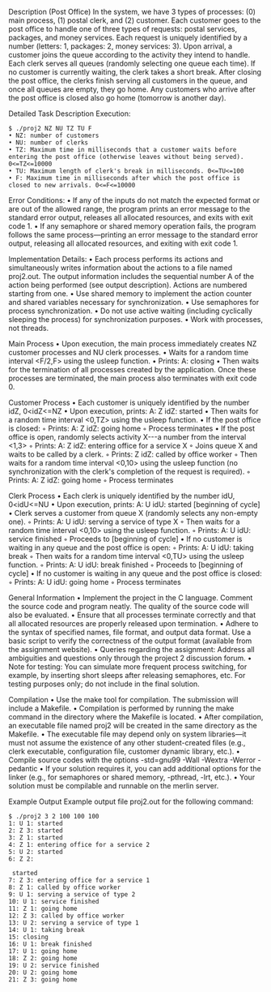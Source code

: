 Description (Post Office)
In the system, we have 3 types of processes: (0) main process, (1) postal clerk, and (2) customer. Each customer goes to the post office to handle one of three types of requests: postal services, packages, and money services. Each request is uniquely identified by a number (letters: 1, packages: 2, money services: 3). Upon arrival, a customer joins the queue according to the activity they intend to handle. Each clerk serves all queues (randomly selecting one queue each time). If no customer is currently waiting, the clerk takes a short break. After closing the post office, the clerks finish serving all customers in the queue, and once all queues are empty, they go home. Any customers who arrive after the post office is closed also go home (tomorrow is another day).

Detailed Task Description
Execution:
```
$ ./proj2 NZ NU TZ TU F
• NZ: number of customers
• NU: number of clerks
• TZ: Maximum time in milliseconds that a customer waits before entering the post office (otherwise leaves without being served). 0<=TZ<=10000
• TU: Maximum length of clerk's break in milliseconds. 0<=TU<=100
• F: Maximum time in milliseconds after which the post office is closed to new arrivals. 0<=F<=10000
```
Error Conditions:
• If any of the inputs do not match the expected format or are out of the allowed range, the program prints an error message to the standard error output, releases all allocated resources, and exits with exit code 1.
• If any semaphore or shared memory operation fails, the program follows the same process—printing an error message to the standard error output, releasing all allocated resources, and exiting with exit code 1.

Implementation Details:
• Each process performs its actions and simultaneously writes information about the actions to a file named proj2.out. The output information includes the sequential number A of the action being performed (see output description). Actions are numbered starting from one.
• Use shared memory to implement the action counter and shared variables necessary for synchronization.
• Use semaphores for process synchronization.
• Do not use active waiting (including cyclically sleeping the process) for synchronization purposes.
• Work with processes, not threads.

Main Process
• Upon execution, the main process immediately creates NZ customer processes and NU clerk processes.
• Waits for a random time interval <F/2,F> using the usleep function.
• Prints: A: closing
• Then waits for the termination of all processes created by the application. Once these processes are terminated, the main process also terminates with exit code 0.

Customer Process
• Each customer is uniquely identified by the number idZ, 0<idZ<=NZ
• Upon execution, prints: A: Z idZ: started
• Then waits for a random time interval <0,TZ> using the usleep function.
• If the post office is closed:
  ◦ Prints: A: Z idZ: going home
  ◦ Process terminates
• If the post office is open, randomly selects activity X---a number from the interval <1,3>
  ◦ Prints: A: Z idZ: entering office for a service X
  ◦ Joins queue X and waits to be called by a clerk.
  ◦ Prints: Z idZ: called by office worker
  ◦ Then waits for a random time interval <0,10> using the usleep function (no synchronization with the clerk's completion of the request is required).
  ◦ Prints: A: Z idZ: going home
  ◦ Process terminates

Clerk Process
• Each clerk is uniquely identified by the number idU, 0<idU<=NU
• Upon execution, prints: A: U idU: started
[beginning of cycle]
• Clerk serves a customer from queue X (randomly selects any non-empty one).
  ◦ Prints: A: U idU: serving a service of type X
  ◦ Then waits for a random time interval <0,10> using the usleep function.
  ◦ Prints: A: U idU: service finished
  ◦ Proceeds to [beginning of cycle]
• If no customer is waiting in any queue and the post office is open:
  ◦ Prints: A: U idU: taking break
  ◦ Then waits for a random time interval <0,TU> using the usleep function.
  ◦ Prints: A: U idU: break finished
  ◦ Proceeds to [beginning of cycle]
• If no customer is waiting in any queue and the post office is closed:
  ◦ Prints: A: U idU: going home
  ◦ Process terminates

General Information
• Implement the project in the C language. Comment the source code and program neatly. The quality of the source code will also be evaluated.
• Ensure that all processes terminate correctly and that all allocated resources are properly released upon termination.
• Adhere to the syntax of specified names, file format, and output data format. Use a basic script to verify the correctness of the output format (available from the assignment website).
• Queries regarding the assignment: Address all ambiguities and questions only through the project 2 discussion forum.
• Note for testing: You can simulate more frequent process switching, for example, by inserting short sleeps after releasing semaphores, etc. For testing purposes only; do not include in the final solution.

Compilation
• Use the make tool for compilation. The submission will include a Makefile.
• Compilation is performed by running the make command in the directory where the Makefile is located.
• After compilation, an executable file named proj2 will be created in the same directory as the Makefile.
• The executable file may depend only on system libraries—it must not assume the existence of any other student-created files (e.g., clerk executable, configuration file, customer dynamic library, etc.).
• Compile source codes with the options -std=gnu99 -Wall -Wextra -Werror -pedantic
• If your solution requires it, you can add additional options for the linker (e.g., for semaphores or shared memory, -pthread, -lrt, etc.).
• Your solution must be compilable and runnable on the merlin server.

Example Output
Example output file proj2.out for the following command:
```
$ ./proj2 3 2 100 100 100
1: U 1: started
2: Z 3: started
3: Z 1: started
4: Z 1: entering office for a service 2
5: U 2: started
6: Z 2:

 started
7: Z 3: entering office for a service 1
8: Z 1: called by office worker
9: U 1: serving a service of type 2
10: U 1: service finished
11: Z 1: going home
12: Z 3: called by office worker
13: U 2: serving a service of type 1
14: U 1: taking break
15: closing
16: U 1: break finished
17: U 1: going home
18: Z 2: going home
19: U 2: service finished
20: U 2: going home
21: Z 3: going home
```
